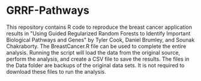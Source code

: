 # GRRF-Pathways

This repository contains R code to reproduce the breast cancer application results in "Using Guided Regularized Random Forests to Identify Important Biological Pathways and Genes" by Tyler Cook, Daniel Brumley, and Sounak Chakraborty.  The BreastCancer.R file can be used to complete the entire analysis.  Running the script will load the data from the original source, perform the analysis, and create a CSV file to save the results.  The files in the Data folder are backups of the original data sets.  It is not required to download these files to run the analysis.
